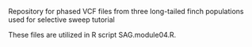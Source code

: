 Repository for phased VCF files from three long-tailed finch populations used for selective sweep tutorial

These files are utilized in R script SAG.module04.R.
